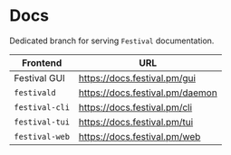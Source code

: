 # Docs
Dedicated branch for serving `Festival` documentation.

| Frontend       | URL |
|----------------|-----|
| Festival GUI   | https://docs.festival.pm/gui
| `festivald`    | https://docs.festival.pm/daemon
| `festival-cli` | https://docs.festival.pm/cli
| `festival-tui` | https://docs.festival.pm/tui
| `festival-web` | https://docs.festival.pm/web
